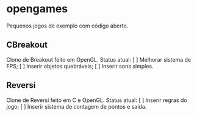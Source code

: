 opengames
=========

Pequenos jogos de exemplo com código aberto.

CBreakout
---------
Clone de Breakout feito em OpenGL.
Status atual:
[ ] Melhorar sistema de FPS;
[ ] Inserir objetos quebráveis;
[ ] Inserir sons simples.

Reversi
-------
Clone de Reversi feito em C e OpenGL.
Status atual:
[ ] Inserir regras do jogo;
[ ] Inserir sistema de contagem de pontos e saída.
